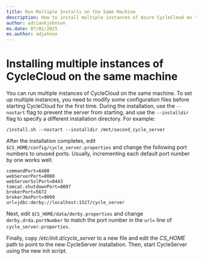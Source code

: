 ```yaml
---
title: Run Multiple Installs on the Same Machine
description: How to install multiple instances of Azure CycleCloud on the same machine.
author: adriankjohnson
ms.date: 07/01/2025
ms.author: adjohnso
---
```


# Installing multiple instances of CycleCloud on the same machine

You can run multiple instances of CycleCloud on the same machine. To set up multiple instances, you need to modify some configuration files before starting CycleCloud for the first time. During the installation, use the `--nostart` flag to prevent the server from starting, and use the `--installdir` flag to specify a different installation directory. For example:

``` script
/install.sh --nostart --installdir /mnt/second_cycle_server
```

After the installation completes, edit `$CS_HOME/config/cycle_server.properties` and change the following port numbers to unused ports. Usually, incrementing each default port number by one works well:

``` properties
commandPort=6400
webServerPort=8080
webServerSslPort=8443
tomcat.shutdownPort=8007
brokerPort=5672
brokerJmxPort=9099
url=jdbc:derby://localhost:1527/cycle_server
```

Next, edit `$CS_HOME/data/derby.properties` and change `derby.drda.portNumber` to match the port number in the `url=` line of `cycle_server.properties`.

Finally, copy _/etc/init.d/cycle_server_ to a new file and edit the _CS_HOME_ path
to point to the new CycleServer installation. Then, start CycleServer using the new init script.
